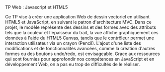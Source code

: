 TP Web : Javascript et HTML5

Ce TP vise à créer une application Web de dessin vectoriel en utilisant HTML5 et JavaScript, 
en suivant le patron d'architecture MVC. Dans ce projet, le modèle représente des dessins et
des formes avec des attributs tels que la couleur et l'épaisseur du trait, la vue affiche 
graphiquement ces données à l'aide du HTML5 Canvas, tandis que le contrôleur permet une 
interaction utilisateur via un crayon (Pencil).
L'ajout d'une liste des modifications et de fonctionnalités avancées, comme la création 
d'autres formes ou des boutons undo/redo, est envisageable.
Grace aux ressources qui sont fournies pour approfondir nos compétences en JavaScript et en 
développement Web, on a pas eu trop de difficultés de le réaliser.
